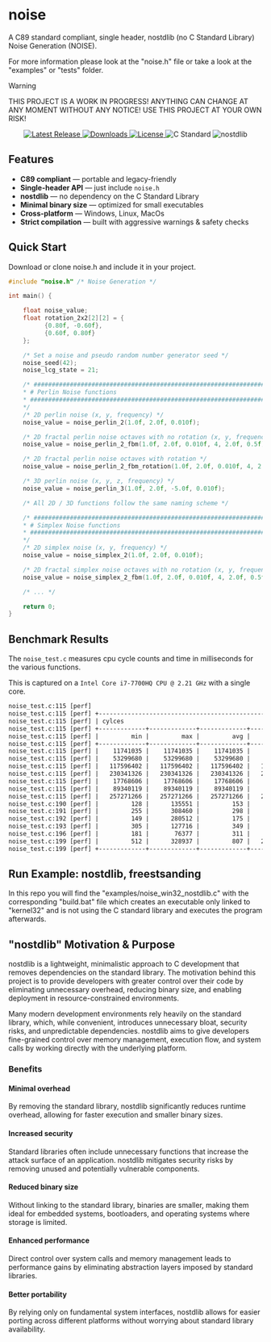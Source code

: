 # noise
A C89 standard compliant, single header, nostdlib (no C Standard Library) Noise Generation (NOISE).

For more information please look at the "noise.h" file or take a look at the "examples" or "tests" folder.

> [!WARNING]
> THIS PROJECT IS A WORK IN PROGRESS! ANYTHING CAN CHANGE AT ANY MOMENT WITHOUT ANY NOTICE! USE THIS PROJECT AT YOUR OWN RISK!

<p align="center">
  <a href="https://github.com/nickscha/noise/releases">
    <img src="https://img.shields.io/github/v/release/nickscha/noise?style=flat-square&color=blue" alt="Latest Release">
  </a>
  <a href="https://github.com/nickscha/noise/releases">
    <img src="https://img.shields.io/github/downloads/nickscha/noise/total?style=flat-square&color=brightgreen" alt="Downloads">
  </a>
  <a href="https://opensource.org/licenses/MIT">
    <img src="https://img.shields.io/badge/License-MIT-yellow.svg?style=flat-square" alt="License">
  </a>
  <img src="https://img.shields.io/badge/Standard-C89-orange?style=flat-square" alt="C Standard">
  <img src="https://img.shields.io/badge/nolib-nostdlib-lightgrey?style=flat-square" alt="nostdlib">
</p>

## **Features**
- **C89 compliant** — portable and legacy-friendly  
- **Single-header API** — just include `noise.h`  
- **nostdlib** — no dependency on the C Standard Library  
- **Minimal binary size** — optimized for small executables  
- **Cross-platform** — Windows, Linux, MacOs 
- **Strict compilation** — built with aggressive warnings & safety checks  

## Quick Start

Download or clone noise.h and include it in your project.

```C
#include "noise.h" /* Noise Generation */

int main() {

    float noise_value;
    float rotation_2x2[2][2] = {
          {0.80f, -0.60f},
          {0.60f, 0.80f}
    };

    /* Set a noise and pseudo random number generator seed */
    noise_seed(42); 
    noise_lcg_state = 21;

    /* #############################################################################
    * # Perlin Noise functions
    * #############################################################################
    */
    /* 2D perlin noise (x, y, frequency) */
    noise_value = noise_perlin_2(1.0f, 2.0f, 0.010f);

    /* 2D fractal perlin noise octaves with no rotation (x, y, frequency, octaves, lacunarity, gain)*/
    noise_value = noise_perlin_2_fbm(1.0f, 2.0f, 0.010f, 4, 2.0f, 0.5f);

    /* 2D fractal perlin noise octaves with rotation */
    noise_value = noise_perlin_2_fbm_rotation(1.0f, 2.0f, 0.010f, 4, 2.0f, 0.5f, rotation_2x2);

    /* 3D perlin noise (x, y, z, frequency) */
    noise_value = noise_perlin_3(1.0f, 2.0f, -5.0f, 0.010f);

    /* All 2D / 3D functions follow the same naming scheme */

    /* #############################################################################
    * # Simplex Noise functions
    * #############################################################################
    */
    /* 2D simplex noise (x, y, frequency) */
    noise_value = noise_simplex_2(1.0f, 2.0f, 0.010f);

    /* 2D fractal simplex noise octaves with no rotation (x, y, frequency, octaves, lacunarity, gain)*/
    noise_value = noise_simplex_2_fbm(1.0f, 2.0f, 0.010f, 4, 2.0f, 0.5f);

    /* ... */

    return 0;
}
```

## Benchmark Results

The `noise_test.c` measures cpu cycle counts and time in milliseconds for the various functions.

This is captured on a `Intel Core i7-7700HQ CPU @ 2.21 GHz` with a single core.

```txt
noise_test.c:115 [perf]
noise_test.c:115 [perf] +-------------------------------------------------------+-------------------------------------------------------+
noise_test.c:115 [perf] | cylces                                                | time_ms                                               |
noise_test.c:115 [perf] +-------------+-------------+-------------+-------------+-------------+-------------+-------------+-------------+
noise_test.c:115 [perf] |         min |         max |         avg |         sum |         min |         max |         avg |         sum |
noise_test.c:115 [perf] +-------------+-------------+-------------+-------------+-------------+-------------+-------------+-------------+
noise_test.c:115 [perf] |    11741035 |    11741035 |    11741035 |    11741035 |      4.1814 |      4.1814 |      4.1814 |      4.1814 |      1 x perlin_2.ppm
noise_test.c:115 [perf] |    53299680 |    53299680 |    53299680 |    53299680 |     18.9822 |     18.9822 |     18.9822 |     18.9822 |      1 x perlin_2_fbm.ppm       
noise_test.c:115 [perf] |   117596402 |   117596402 |   117596402 |   117596402 |     41.8799 |     41.8799 |     41.8799 |     41.8799 |      1 x perlin_2_fbm_rotation.ppm
noise_test.c:115 [perf] |   230341326 |   230341326 |   230341326 |   230341326 |     82.0310 |     82.0310 |     82.0310 |     82.0310 |      1 x perlin_3_fbm_rotation.ppm
noise_test.c:115 [perf] |    17768606 |    17768606 |    17768606 |    17768606 |      6.3285 |      6.3285 |      6.3285 |      6.3285 |      1 x simplex_2.ppm
noise_test.c:115 [perf] |    89340119 |    89340119 |    89340119 |    89340119 |     31.8171 |     31.8171 |     31.8171 |     31.8171 |      1 x simplex_2_fbm.ppm      
noise_test.c:115 [perf] |   257271266 |   257271266 |   257271266 |   257271266 |     91.6214 |     91.6214 |     91.6214 |     91.6214 |      1 x simplex_2_fbm_rotation.ppm
noise_test.c:190 [perf] |         128 |      135551 |         153 |    40227709 |      0.0000 |      0.0483 |      0.0000 |     22.1109 | 262144 x perlin_2_fbm_4_octaves 
noise_test.c:191 [perf] |         255 |      308460 |         298 |    78214731 |      0.0000 |      0.1098 |      0.0001 |     35.5935 | 262144 x perlin_2_fbm_8_octaves 
noise_test.c:192 [perf] |         149 |      280512 |         175 |    46076511 |      0.0000 |      0.0999 |      0.0000 |     24.3790 | 262144 x perlin_2_fbm_rotation_4_octaves
noise_test.c:193 [perf] |         305 |      127716 |         349 |    91679904 |      0.0000 |      0.0602 |      0.0001 |     40.5015 | 262144 x perlin_2_fbm_rotation_8_octaves
noise_test.c:196 [perf] |         181 |       76377 |         311 |    81657088 |      0.0000 |      0.0986 |      0.0001 |     35.5992 | 262144 x simplex_2_fbm_4_octavesnoise_test.c:197 [perf] |         433 |       83098 |         662 |   173590384 |      0.0001 |      0.0296 |      0.0002 |     67.2793 | 262144 x simplex_2_fbm_8_octavesnoise_test.c:198 [perf] |         224 |      267478 |         375 |    98429722 |      0.0000 |      0.0952 |      0.0001 |     41.5800 | 262144 x simplex_2_fbm_rotation_4_octaves
noise_test.c:199 [perf] |         512 |      328937 |         807 |   211555733 |      0.0001 |      0.1171 |      0.0003 |     81.4468 | 262144 x simplex_2_fbm_rotation_8_octaves
noise_test.c:199 [perf] +-------------+-------------+-------------+-------------+-------------+-------------+-------------+-------------+
```

## Run Example: nostdlib, freestsanding

In this repo you will find the "examples/noise_win32_nostdlib.c" with the corresponding "build.bat" file which
creates an executable only linked to "kernel32" and is not using the C standard library and executes the program afterwards.

## "nostdlib" Motivation & Purpose

nostdlib is a lightweight, minimalistic approach to C development that removes dependencies on the standard library. The motivation behind this project is to provide developers with greater control over their code by eliminating unnecessary overhead, reducing binary size, and enabling deployment in resource-constrained environments.

Many modern development environments rely heavily on the standard library, which, while convenient, introduces unnecessary bloat, security risks, and unpredictable dependencies. nostdlib aims to give developers fine-grained control over memory management, execution flow, and system calls by working directly with the underlying platform.

### Benefits

#### Minimal overhead
By removing the standard library, nostdlib significantly reduces runtime overhead, allowing for faster execution and smaller binary sizes.

#### Increased security
Standard libraries often include unnecessary functions that increase the attack surface of an application. nostdlib mitigates security risks by removing unused and potentially vulnerable components.

#### Reduced binary size
Without linking to the standard library, binaries are smaller, making them ideal for embedded systems, bootloaders, and operating systems where storage is limited.

#### Enhanced performance
Direct control over system calls and memory management leads to performance gains by eliminating abstraction layers imposed by standard libraries.

#### Better portability
By relying only on fundamental system interfaces, nostdlib allows for easier porting across different platforms without worrying about standard library availability.

